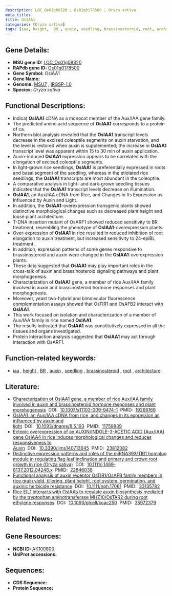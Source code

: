 ```yaml
---
description: LOC_Os01g08320 ; Os01g0178500 ; Oryza sativa
meta_title:
title: OsIAA1
categories: [Oryza sativa]
tags: [iaa, height,  BR , auxin, seedling, brassinosteroid, root, architecture]
---
```


## Gene Details:
- **MSU gene ID:** [LOC_Os01g08320](http://rice.uga.edu/cgi-bin/ORF_infopage.cgi?orf=LOC_Os01g08320)  
- **RAPdb gene ID:** [Os01g0178500](https://rapdb.dna.affrc.go.jp/locus/?name=Os01g0178500)  
- **Gene Symbol:** OsIAA1
- **Gene Name:**
- **Genome:**  [MSU7](http://rice.uga.edu/)&nbsp;,&nbsp;[IRGSP-1.0](https://rapdb.dna.affrc.go.jp/download/irgsp1.html)
- **Species:** *Oryza sativa*

## Functional Descriptions:
   - Indica) **OsIAA1** cDNA as a monocot member of the Aux/IAA gene family.
   - The predicted amino acid sequence of **OsIAA1** corresponds to a protein of ca.
   - Northern blot analysis revealed that the **OsIAA1** transcript levels decrease in the excised coleoptile segments on auxin starvation, and the level is restored when auxin is supplemented; the increase in **OsIAA1** transcript level was apparent within 15 to 30 min of auxin application.
   - Auxin-induced **OsIAA1** expression appears to be correlated with the elongation of excised coleoptile segments.
   - In light-grown rice seedlings, **OsIAA1** is preferentially expressed in roots and basal segment of the seedling, whereas in the etiolated rice seedlings, the **OsIAA1** transcripts are most abundant in the coleoptile.
   - A comparative analysis in light- and dark-grown seedling tissues indicates that the **OsIAA1** transcript levels decrease on illumination.
   - **OsIAA1**, an Aux/IAA cDNA from Rice, and Changes in Its Expression as Influenced by Auxin and Light.
   - In addition, the **OsIAA1**-overexpression transgenic plants showed distinctive morphological changes such as decreased plant height and loose plant architecture.
   - T-DNA insertion mutant of OsARF1 showed reduced sensitivity to BR treatment, resembling the phenotype of **OsIAA1**-overexpression plants.
   - Over-expression of **OsIAA1** in rice resulted in reduced inhibition of root elongation to auxin treatment, but increased sensitivity to 24-epiBL treatment.
   - In addition, expression patterns of some genes responsive to brassinosteroid and auxin were changed in the **OsIAA1**-overexpression plants.
   - These data suggested that **OsIAA1** may play important roles in the cross-talk of auxin and brassinosteroid signaling pathways and plant morphogenesis.
   - Characterization of **OsIAA1** gene, a member of rice Aux/IAA family involved in auxin and brassinosteroid hormone responses and plant morphogenesis.
   - Moreover, yeast two-hybrid and bimolecular fluorescence complementation assays showed that OsTIR1 and OsAFB2 interact with **OsIAA1**.
   - This work focused on isolation and characterization of a member of Aux/IAA family in rice named **OsIAA1**.
   - The results indicated that **OsIAA1** was constitutively expressed in all the tissues and organs investigated.
   - Protein interaction analysis suggested that **OsIAA1** may act through interaction with OsARF1.

## Function-related keywords:
   - [iaa](/tags/iaa/)&nbsp;,&nbsp;[height](/tags/height/)&nbsp;,&nbsp;[BR](/tags/BR/)&nbsp;,&nbsp;[auxin](/tags/auxin/)&nbsp;,&nbsp;[seedling](/tags/seedling/)&nbsp;,&nbsp;[brassinosteroid](/tags/brassinosteroid/)&nbsp;,&nbsp;[root](/tags/root/)&nbsp;,&nbsp;[architecture](/tags/architecture/)

## Literature:
   - [Characterization of OsIAA1 gene, a member of rice Aux/IAA family involved in auxin and brassinosteroid hormone responses and plant morphogenesis](https://www.doi.org/10.1007/s11103-009-9474-1)&nbsp;&nbsp;DOI:&nbsp;&nbsp;[10.1007/s11103-009-9474-1](https://www.doi.org/10.1007/s11103-009-9474-1)&nbsp;&nbsp;PMID:&nbsp;&nbsp;[19266169](https://pubmed.ncbi.nlm.nih.gov/19266169/)
   - [OsIAA1, an Aux/IAA cDNA from rice, and changes in its expression as influenced by auxin and light](https://www.doi.org/10.1093/dnares/8.5.193)&nbsp;&nbsp;DOI:&nbsp;&nbsp;[10.1093/dnares/8.5.193](https://www.doi.org/10.1093/dnares/8.5.193)&nbsp;&nbsp;PMID:&nbsp;&nbsp;[11759839](https://pubmed.ncbi.nlm.nih.gov/11759839/)
   - [Ectopic overexpression of an AUXIN/INDOLE-3-ACETIC ACID (Aux/IAA) gene OsIAA4 in rice induces morphological changes and reduces responsiveness to Auxin](https://www.doi.org/10.3390/ijms140713645)&nbsp;&nbsp;DOI:&nbsp;&nbsp;[10.3390/ijms140713645](https://www.doi.org/10.3390/ijms140713645)&nbsp;&nbsp;PMID:&nbsp;&nbsp;[23812082](https://pubmed.ncbi.nlm.nih.gov/23812082/)
   - [Distinctive expression patterns and roles of the miRNA393/TIR1 homolog module in regulating flag leaf inclination and primary and crown root growth in rice (Oryza sativa)](https://www.doi.org/10.1111/j.1469-8137.2012.04248.x)&nbsp;&nbsp;DOI:&nbsp;&nbsp;[10.1111/j.1469-8137.2012.04248.x](https://www.doi.org/10.1111/j.1469-8137.2012.04248.x)&nbsp;&nbsp;PMID:&nbsp;&nbsp;[22846038](https://pubmed.ncbi.nlm.nih.gov/22846038/)
   - [Functional analysis of auxin receptor OsTIR1/OsAFB family members in rice grain yield, tillering, plant height, root system, germination, and auxinic herbicide resistance](https://www.doi.org/10.1111/nph.17061)&nbsp;&nbsp;DOI:&nbsp;&nbsp;[10.1111/nph.17061](https://www.doi.org/10.1111/nph.17061)&nbsp;&nbsp;PMID:&nbsp;&nbsp;[33135782](https://pubmed.ncbi.nlm.nih.gov/33135782/)
   - [Rice EIL1 interacts with OsIAAs to regulate auxin biosynthesis mediated by the tryptophan aminotransferase MHZ10/OsTAR2 during root ethylene responses](https://www.doi.org/10.1093/plcell/koac250)&nbsp;&nbsp;DOI:&nbsp;&nbsp;[10.1093/plcell/koac250](https://www.doi.org/10.1093/plcell/koac250)&nbsp;&nbsp;PMID:&nbsp;&nbsp;[35972379](https://pubmed.ncbi.nlm.nih.gov/35972379/)

## Related News:

## Gene Resources:
- **NCBI ID:**  [AK100800](http://www.ncbi.nlm.nih.gov/nuccore/AK100800)
- **UniProt accessions:** [](https://www.uniprot.org/uniprotkb//entry)

## Sequences:
- **CDS Sequence:**
- **Protein Sequence:**

